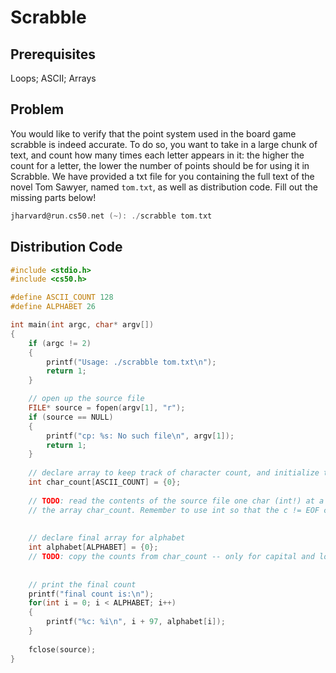 # Scrabble

## Prerequisites
Loops; ASCII; Arrays

## Problem
You would like to verify that the point system used in the board game scrabble is indeed accurate. To do so, you want to take in a large chunk of text, and count how many times each letter appears in it: the higher the count for a letter, the lower the number of points should be for using it in Scrabble. We have provided a txt file for you containing the full text of the novel Tom Sawyer, named <code>tom.txt</code>, as well as distribution code. Fill out the missing parts below!

```c
jharvard@run.cs50.net (~): ./scrabble tom.txt

```

## Distribution Code
```c
#include <stdio.h>
#include <cs50.h>

#define ASCII_COUNT 128
#define ALPHABET 26

int main(int argc, char* argv[])
{
    if (argc != 2)
    {
        printf("Usage: ./scrabble tom.txt\n");
        return 1;
    }

    // open up the source file
    FILE* source = fopen(argv[1], "r");
    if (source == NULL)
    {
        printf("cp: %s: No such file\n", argv[1]);
        return 1;
    }
    
    // declare array to keep track of character count, and initialize to 0
    int char_count[ASCII_COUNT] = {0};
    
    // TODO: read the contents of the source file one char (int!) at a time, and increment the correct ASCII index in the
    // the array char_count. Remember to use int so that the c != EOF comparison is reliable
    
    
    // declare final array for alphabet
    int alphabet[ALPHABET] = {0};
    // TODO: copy the counts from char_count -- only for capital and lowercase letters!
    
    
    // print the final count
    printf("final count is:\n");
    for(int i = 0; i < ALPHABET; i++)
    {
        printf("%c: %i\n", i + 97, alphabet[i]);
    }
    
    fclose(source);
}
```